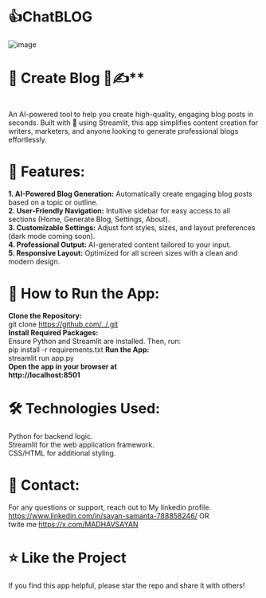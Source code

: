 # 👍ChatBLOG
![image](https://github.com/user-attachments/assets/d2c9844f-77c9-4660-a94f-ae5d93ccd398)

# 📝 Create Blog 🤖✍️**
<br>An AI-powered tool to help you create high-quality, engaging blog posts in seconds. Built with 💙 using Streamlit, this app simplifies content creation for writers, marketers, and anyone looking to generate professional blogs effortlessly.

# **🌟 Features:**

**1. AI-Powered Blog Generation:** Automatically create engaging blog posts based on a topic or outline.<br>
**2. User-Friendly Navigation:** Intuitive sidebar for easy access to all sections (Home, Generate Blog, Settings, About).<br>
**3. Customizable Settings:** Adjust font styles, sizes, and layout preferences (dark mode coming soon).<br>
**4. Professional Output:** AI-generated content tailored to your input.<br>
**5. Responsive Layout:** Optimized for all screen sizes with a clean and modern design.<br>

# **🚀 How to Run the App:**

**Clone the Repository:** <br>
git clone https://github.com/../.git <br>
**Install Required Packages:** <br> 
Ensure Python and Streamlit are installed. Then, run: <br>
pip install -r requirements.txt
**Run the App:** <br>
streamlit run app.py<br>
**Open the app in your browser at <br> 
http://localhost:8501**

# 🛠️ Technologies Used:
Python for backend logic.<br>
Streamlit for the web application framework.<br>
CSS/HTML for additional styling.<br>

# 📧 Contact:
For any questions or support, reach out to My linkedin profile.
https://www.linkedin.com/in/sayan-samanta-788858246/  OR <br>
twite me https://x.com/MADHAVSAYAN

# ⭐ Like the Project
If you find this app helpful, please star the repo and share it with others!
